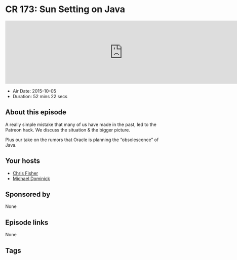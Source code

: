 # CR 173: Sun Setting on Java

<iframe src="https://player.fireside.fm/v2/MLf2ZzhC+3KjLFU-U?theme=dark" width="740" height="200" frameborder="0" scrolling="no"></iframe>

* Air Date: 2015-10-05
* Duration: 52 mins 22 secs

## About this episode

A really simple mistake that many of us have made in the past, led to the Patreon hack. We discuss the situation & the bigger picture. 

Plus our take on the rumors that Oracle is planning the “obsolescence” of Java.

## Your hosts
* [Chris Fisher](https://coder.show/hosts/chrislas)
* [Michael Dominick](https://coder.show/hosts/michael)

## Sponsored by

None



## Episode links

None



## Tags

